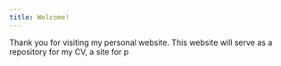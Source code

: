 ```yaml
---
title: Welcome!
---
```

Thank you for visiting my personal website. This website will serve as a repository for my CV, a site for p
<!--stackedit_data:
eyJoaXN0b3J5IjpbMTU1ODU0OTQwN119
-->